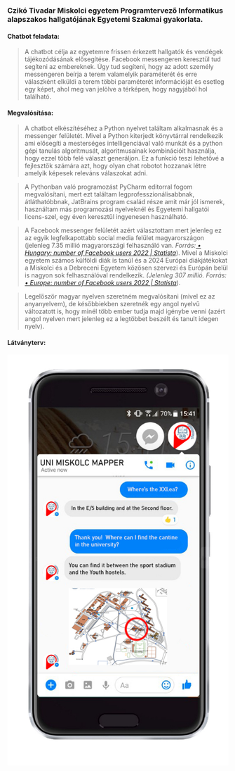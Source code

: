 ### Czikó Tivadar Miskolci egyetem Programtervező Informatikus alapszakos hallgatójának Egyetemi Szakmai gyakorlata.

#### Chatbot feladata:
> A chatbot célja az egyetemre frissen érkezett hallgatók és vendégek tájékozódásának elősegítése. Facebook messengeren keresztül
> tud segíteni az embereknek. Úgy tud segíteni, hogy az adott személy messengeren beírja a terem valamelyik paraméterét és 
> erre válaszként elküldi a terem többi paraméterét információját és esetleg egy képet, ahol meg van jelölve a térképen, hogy 
> nagyjából hol található.
  
#### Megvalósítása:
> A chatbot elkészítéséhez  a Python nyelvet találtam alkalmasnak és a messenger felületét. Mivel a Python kiterjedt könyvtárral rendelkezik ami elősegíti a mesterséges  intelligenciával való munkát és a python gépi tanulás algoritmusát, algoritmusainak kombinációit használja, hogy ezzel több felé választ generáljon. Ez a funkció teszi  lehetővé a fejlesztők számára azt, hogy olyan chat robotot hozzanak létre amelyik képesek releváns válaszokat adni. 

> A Pythonban való programozást PyCharm editorral fogom megvalósítani, mert ezt találtam legprofesszionálisabbnak, átláthatóbbnak, JatBrains program család része amit már jól ismerek, használtam más programozási nyelveknél és Egyetemi hallgatói licens-szel, egy éven keresztűl ingyenesen használható.
	
> A Facebook messenger felületét azért választottam mert jelenleg ez az egyik legfelkapottabb social media felület magyarországon (jelenleg 7.35 millió magyarországi 
> felhasználó van. *Forrás:[ • Hungary: number of Facebook users 2022 | Statista](https://www.statista.com/statistics/1029770/facebook-users-hungary/#:~:text=The%20number%20of%20Facebook%20users,media%20platform%20in%20the%20country.)*). Mivel a Miskolci egyetem számos külföldi diák is tanúl és a 2024 Európai 
> diákjátékokat a Miskolci és a Debreceni Egyetem közösen szervezi és Európán belül is nagyon sok felhasználóval rendelkezik. 
> *(Jelenleg 307 millió. Forrás: [• Europe: number of Facebook users 2022 | Statista](https://www.statista.com/statistics/745383/facebook-europe-dau-by-quarter/)*). 

> Legelőször magyar nyelven szeretném megvalósítani (mivel ez az anyanyelvem), de későbbiekben szeretnék egy angol nyelvű változatott is, hogy minél több ember tudja
> majd igénybe venni (azért angol nyelven mert jelenleg ez a legtöbbet beszélt és tanult idegen nyelv). 

#### Látványterv: 
![Chatbot](Messenger_layout_Chatbot.jpg)
